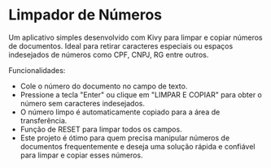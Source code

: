 # Limpador de Números

Um aplicativo simples desenvolvido com Kivy para limpar e copiar números de documentos. Ideal para retirar caracteres especiais ou espaços indesejados de números como CPF, CNPJ, RG entre outros.

Funcionalidades:

+ Cole o número do documento no campo de texto.
+ Pressione a tecla "Enter" ou clique em "LIMPAR E COPIAR" para obter o número sem caracteres indesejados.
+ O número limpo é automaticamente copiado para a área de transferência.
+ Função de RESET para limpar todos os campos.
+ Este projeto é ótimo para quem precisa manipular números de documentos frequentemente e deseja uma solução rápida e confiável para limpar e copiar esses números.
